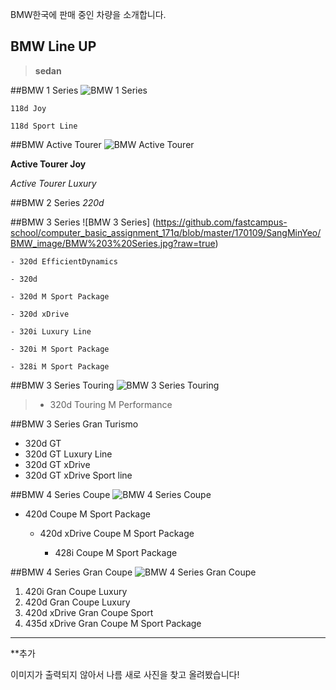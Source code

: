 BMW한국에 판매 중인 차량을 소개합니다.


BMW Line UP
-----------

>**sedan**

##BMW 1 Series
![BMW 1 Series](https://github.com/fastcampus-school/computer_basic_assignment_171q/blob/master/170109/SangMinYeo/BMW_image/BMW%201%20Series.png?raw=true)

`118d Joy`

`118d Sport Line`


##BMW Active Tourer
![BMW Active Tourer](https://github.com/fastcampus-school/computer_basic_assignment_171q/blob/master/170109/SangMinYeo/BMW_image/BMW%20Active%20Tourer.jpg?raw=true)

**Active Tourer Joy**

_Active Tourer Luxury_

##BMW 2 Series
*220d*

##BMW 3 Series
![BMW 3 Series] (https://github.com/fastcampus-school/computer_basic_assignment_171q/blob/master/170109/SangMinYeo/BMW_image/BMW%203%20Series.jpg?raw=true)

`- 320d EfficientDynamics`

`- 320d`

`- 320d M Sport Package`

`- 320d xDrive`

`- 320i Luxury Line`

`- 320i M Sport Package`

`- 328i M Sport Package`

##BMW 3 Series Touring
![BMW 3 Series Touring](https://github.com/fastcampus-school/computer_basic_assignment_171q/blob/master/170109/SangMinYeo/BMW_image/BMW%203%20Series%20Touring.jpg?raw=true)
> * 320d Touring M Performance

##BMW 3 Series Gran Turismo
- 320d GT
- 320d GT Luxury Line
- 320d GT xDrive
- 320d GT xDrive Sport line

##BMW 4 Series Coupe
![BMW 4 Series Coupe](https://github.com/fastcampus-school/computer_basic_assignment_171q/blob/master/170109/SangMinYeo/BMW_image/BMW%204%20Series%20Coupe.jpg?raw=true)

- 420d Coupe M Sport Package

	- 420d xDrive Coupe M Sport Package

		- 428i Coupe M Sport Package

##BMW 4 Series Gran Coupe
![BMW 4 Series Gran Coupe](https://github.com/fastcampus-school/computer_basic_assignment_171q/blob/master/170109/SangMinYeo/BMW_image/BMW%204%20Series%20Gran%20Coupe.jpg?raw=true)


1. 420i Gran Coupe Luxury
2. 420d Gran Coupe Luxury
3. 420d xDrive Gran Coupe Sport
4. 435d xDrive Gran Coupe M Sport Package


--------------------------------------------------------------------------------------------------------
**추가

이미지가 출력되지 않아서 나름 새로 사진을 찾고 올려봤습니다!
